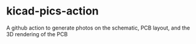 # kicad-pics-action
A github action to generate photos on the schematic, PCB layout, and the 3D rendering of the PCB
